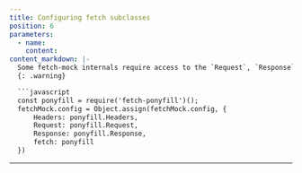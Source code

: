 ```yaml
---
title: Configuring fetch subclasses
position: 6
parameters:
  - name:
    content:
content_markdown: |-
  Some fetch-mock internals require access to the `Request`, `Response` and `Headers` constructors provided by your chosen `fetch` implementation. These should be set on the `fetchMock.config` object
  {: .warning}

  ```javascript
  const ponyfill = require('fetch-ponyfill')();
  fetchMock.config = Object.assign(fetchMock.config, {
      Headers: ponyfill.Headers,
      Request: ponyfill.Request,
      Response: ponyfill.Response,
      fetch: ponyfill
  })
```
---
```

